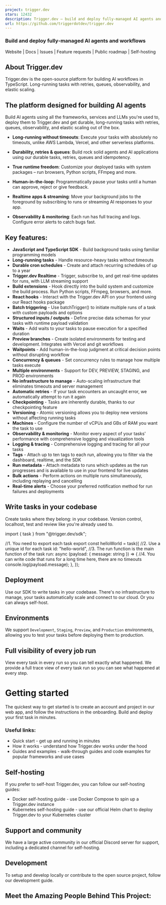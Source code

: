 ```yaml
---
project: trigger.dev
stars: 12432
description: Trigger.dev – build and deploy fully‑managed AI agents and workflows
url: https://github.com/triggerdotdev/trigger.dev
---
```


### Build and deploy fully‑managed AI agents and workflows

Website | Docs | Issues | Feature requests | Public roadmap | Self-hosting

About Trigger.dev
-----------------

Trigger.dev is the open-source platform for building AI workflows in TypeScript. Long-running tasks with retries, queues, observability, and elastic scaling.

The platform designed for building AI agents
--------------------------------------------

Build AI agents using all the frameworks, services and LLMs you're used to, deploy them to Trigger.dev and get durable, long-running tasks with retries, queues, observability, and elastic scaling out of the box.

-   **Long-running without timeouts**: Execute your tasks with absolutely no timeouts, unlike AWS Lambda, Vercel, and other serverless platforms.
    
-   **Durability, retries & queues**: Build rock solid agents and AI applications using our durable tasks, retries, queues and idempotency.
    
-   **True runtime freedom**: Customize your deployed tasks with system packages – run browsers, Python scripts, FFmpeg and more.
    
-   **Human-in-the-loop**: Programmatically pause your tasks until a human can approve, reject or give feedback.
    
-   **Realtime apps & streaming**: Move your background jobs to the foreground by subscribing to runs or streaming AI responses to your app.
    
-   **Observability & monitoring**: Each run has full tracing and logs. Configure error alerts to catch bugs fast.
    

Key features:
-------------

-   **JavaScript and TypeScript SDK** - Build background tasks using familiar programming models
-   **Long-running tasks** - Handle resource-heavy tasks without timeouts
-   **Durable cron schedules** - Create and attach recurring schedules of up to a year
-   **Trigger.dev Realtime** - Trigger, subscribe to, and get real-time updates for runs, with LLM streaming support
-   **Build extensions** - Hook directly into the build system and customize the build process. Run Python scripts, FFmpeg, browsers, and more.
-   **React hooks** - Interact with the Trigger.dev API on your frontend using our React hooks package
-   **Batch triggering** - Use batchTrigger() to initiate multiple runs of a task with custom payloads and options
-   **Structured inputs / outputs** - Define precise data schemas for your tasks with runtime payload validation
-   **Waits** - Add waits to your tasks to pause execution for a specified duration
-   **Preview branches** - Create isolated environments for testing and development. Integrates with Vercel and git workflows
-   **Waitpoints** - Add human-in-the-loop judgment at critical decision points without disrupting workflow
-   **Concurrency & queues** - Set concurrency rules to manage how multiple tasks execute
-   **Multiple environments** - Support for DEV, PREVIEW, STAGING, and PROD environments
-   **No infrastructure to manage** - Auto-scaling infrastructure that eliminates timeouts and server management
-   **Automatic retries** - If your task encounters an uncaught error, we automatically attempt to run it again
-   **Checkpointing** - Tasks are inherently durable, thanks to our checkpointing feature
-   **Versioning** - Atomic versioning allows you to deploy new versions without affecting running tasks
-   **Machines** - Configure the number of vCPUs and GBs of RAM you want the task to use
-   **Observability & monitoring** - Monitor every aspect of your tasks' performance with comprehensive logging and visualization tools
-   **Logging & tracing** - Comprehensive logging and tracing for all your tasks
-   **Tags** - Attach up to ten tags to each run, allowing you to filter via the dashboard, realtime, and the SDK
-   **Run metadata** - Attach metadata to runs which updates as the run progresses and is available to use in your frontend for live updates
-   **Bulk actions** - Perform actions on multiple runs simultaneously, including replaying and cancelling
-   **Real-time alerts** - Choose your preferred notification method for run failures and deployments

Write tasks in your codebase
----------------------------

Create tasks where they belong: in your codebase. Version control, localhost, test and review like you're already used to.

import { task } from "@trigger.dev/sdk";

//1. You need to export each task
export const helloWorld \= task({
  //2. Use a unique id for each task
  id: "hello-world",
  //3. The run function is the main function of the task
  run: async (payload: { message: string }) \=> {
    //4. You can write code that runs for a long time here, there are no timeouts
    console.log(payload.message);
  },
});

Deployment
----------

Use our SDK to write tasks in your codebase. There's no infrastructure to manage, your tasks automatically scale and connect to our cloud. Or you can always self-host.

Environments
------------

We support `Development`, `Staging`, `Preview`, and `Production` environments, allowing you to test your tasks before deploying them to production.

Full visibility of every job run
--------------------------------

View every task in every run so you can tell exactly what happened. We provide a full trace view of every task run so you can see what happened at every step.

Getting started
===============

The quickest way to get started is to create an account and project in our web app, and follow the instructions in the onboarding. Build and deploy your first task in minutes.

### Useful links:

-   Quick start - get up and running in minutes
-   How it works - understand how Trigger.dev works under the hood
-   Guides and examples - walk-through guides and code examples for popular frameworks and use cases

Self-hosting
------------

If you prefer to self-host Trigger.dev, you can follow our self-hosting guides:

-   Docker self-hosting guide - use Docker Compose to spin up a Trigger.dev instance
-   Kubernetes self-hosting guide - use our official Helm chart to deploy Trigger.dev to your Kubernetes cluster

Support and community
---------------------

We have a large active community in our official Discord server for support, including a dedicated channel for self-hosting.

Development
-----------

To setup and develop locally or contribute to the open source project, follow our development guide.

Meet the Amazing People Behind This Project:
--------------------------------------------
